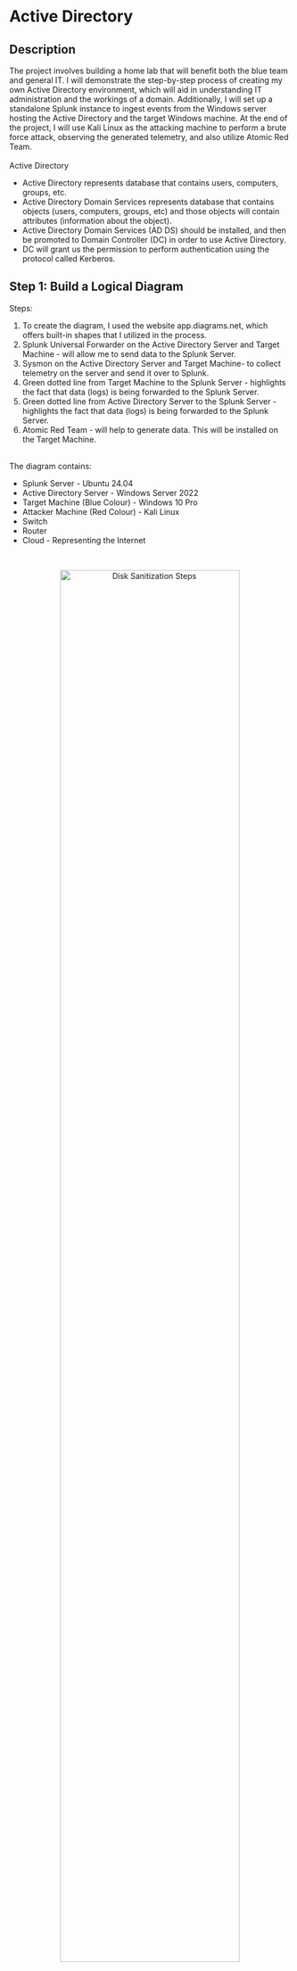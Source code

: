 # Active Directory

<h2>Description</h2>
The project involves building a home lab that will benefit both the blue team and general IT. I will demonstrate the step-by-step process of creating my own Active Directory environment, which will aid in understanding IT administration and the workings of a domain. Additionally, I will set up a standalone Splunk instance to ingest events from the Windows server hosting the Active Directory and the target Windows machine. At the end of the project, I will use Kali Linux as the attacking machine to perform a brute force attack, observing the generated telemetry, and also utilize Atomic Red Team.
<br /><br />
Active Directory
<ul>
  <li>Active Directory represents database that contains users, computers, groups, etc.</li>
  <li>Active Directory Domain Services represents database that contains objects (users, computers, groups, etc) and those objects will contain attributes (information about the object).</li>
  <li>Active Directory Domain Services (AD DS) should be installed, and then be promoted to Domain Controller (DC) in order to use Active Directory.</li>
  <li>DC will grant us the permission to perform authentication using the protocol called Kerberos.</li>
</ul>


<h2>Step 1: Build a Logical Diagram </h2>
Steps: <br />
<ol>
  <li>To create the diagram, I used the website app.diagrams.net, which offers built-in shapes that I utilized in the process.</li>
  <li>Splunk Universal Forwarder on the Active Directory Server and Target Machine - will allow me to send data to the Splunk Server.</li>
  <li>Sysmon on the Active Directory Server and Target Machine- to collect telemetry on the server and send it over to Splunk.</li>
  <li>Green dotted line from Target Machine to the Splunk Server - highlights the fact that data (logs) is being forwarded to the Splunk Server.</li>
  <li>Green dotted line from Active Directory Server to the Splunk Server - highlights the fact that data (logs) is being forwarded to the Splunk Server.</li>
  <li>Atomic Red Team - will help to generate data. This will be installed on the Target Machine.</li>
</ol> <br /> 
The diagram contains:<br />
<ul>
  <li>Splunk Server - Ubuntu 24.04</li>
  <li>Active Directory Server - Windows Server 2022</li>
  <li>Target Machine (Blue Colour) - Windows 10 Pro</li>
  <li>Attacker Machine (Red Colour) - Kali Linux</li>
  <li>Switch</li>
  <li>Router</li>
  <li>Cloud - Representing the Internet</li>
</ul>
<br />
<p align="center">
<img src="https://i.imgur.com/AO7JaMr.png" height="80%" width="80%" alt="Disk Sanitization Steps"/>
<br />

  
<h2>Step 2: Install Virtual Machines </h2>
OS to be installed:<br />
<ul>
  <li>Windows Server 2022</li>
  <li>Windows 10 Pro</li>
  <li>Kali Linux</li>
  <li>Ubuntu 24.04</li>
</ul>
Steps: <br />
<ol>
  <li>Download the ISO files of the OS mentioned above.</li>
    <p align="center">a. Windows 10 Pro<br />
    <img src="https://i.imgur.com/nd17Dn7.png" height="80%" width="80%" alt="Disk Sanitization Steps"/>
    <br />
    b. Kali Linux<br /><p align="center">
    <img src="https://i.imgur.com/RbGf5Ju.png" height="80%" width="80%" alt="Disk Sanitization Steps"/>
    <br />
    c. Windows Server 2022 <br /><p align="center">
    <img src="https://i.imgur.com/NTJigBn.png" height="80%" width="80%" alt="Disk Sanitization Steps"/>
    <br />
    <img src="https://i.imgur.com/DgMWyQr.png" height="80%" width="80%" alt="Disk Sanitization Steps"/>
    <br /><p align="left">
     * I have selected the 2nd option as it will offer a Desktop mode experience rather than a CLI. <br />
     * As the goal is to perform a simple active directory lab, there is no need to download the Datacentre version as it contains advanced features and can be useful if to host many virtual machines on it.<br />
    <p align="center"><img src="https://i.imgur.com/a68sHJG.png" height="80%" width="80%" alt="Disk Sanitization Steps"/>
    <br />
    <img src="https://i.imgur.com/C1zRs3h.png" height="80%" width="80%" alt="Disk Sanitization Steps"/>
    <br />
    d. Ubuntu 24.04 <br />
    <p align="left"> * In comparison to the other OS, I have set the Ubuntu Server to contain 8GB of RAM, 2 Processors and a Disk Size of 100GB as this represents the Splunk Server and it will ingest a lot of data (from AD Server and Target Machine) and I will be running searches on it. <br />
    <p align="center">
    <img src="https://i.imgur.com/xgdes8W.png" height="80%" width="80%" alt="Disk Sanitization Steps"/>
    <br />
    <p align="left"> 
      * Command: sudo apt-get update && sudo apt-get upgrade -y <br />
      * This command will update and upgrade all the repositories. <br />
    <p align="center">
    <img src="https://i.imgur.com/dx7jPjn.png" height="80%" width="80%" alt="Disk Sanitization Steps"/>
    <br />
</ol>


<h2>Step 3: Install & Configure Software </h2>
Software to be installed: <br />
<ul>
  <li>Sysmon</li>
  <li>Splunk</li>
</ul>
Steps: <br />
<ol>
  <li>Setup NAT Network</li>
    <ul>
      <li>Set the network settings to NAT network to ensure that the virtual machines are set up to the same network and have internet access.</li>
      <li>Click Tools -> Bullet points -> Network -> NAT Networks -> Create -> Set the IPv4 Prefix to the one set up in the diagram -> Apply</li>
    </ul>
    <p align="center">
      <img src="https://i.imgur.com/JrSuq75.png" height="80%" width="80%" alt="Disk Sanitization Steps"/>
    <br /> <p align="left">
  <li>Change the machines network settings to NatNetwork</li>
    <ul>
      <li>Splunk -> Settings -> Network -> Change "Attached to" from NAT to NAT Network -> OK</li>
    </ul>
      <p align="center">
        <img src="https://i.imgur.com/MPYDyiF.png" height="80%" width="80%" alt="Disk Sanitization Steps"/>
      <br /> <p align="left">
  <li>Setup Splunk Server</li>
     <ul>
        <li>On the diagram I setup the static IP to 192.168.10.0/24</li>
        <li>Setp up a static IP on the Splunk server to reflect the diagram IP.</li>
          <p align="center">
            <img src="https://i.imgur.com/VJAFvgv.png" height="80%" width="80%" alt="Disk Sanitization Steps"/>
          <br /> <p align="left">
        <li>Set DHCP from true to no, as we don't want any DHCP as the server requires to have a set IP.</li>
        <li>Add "addresses:[192.168.10.10/24]". This sets the IP address of the server.</li>
        <li>Add "nameserver:   addresses:[8.8.8.8]". This contains the DNS IP that I want to set up.</li>
        <li>Add "routes:   -to: default     via:192.168.10.1" which adds a default route through the gateway.</li>
          <p align="center">
            <img src="https://i.imgur.com/ZDBOZ1y.png" height="80%" width="80%" alt="Disk Sanitization Steps"/>
          <br /> <p align="left">
        <li>Configure the changes by running sudo netplan apply.</li>
        <li>Use command "ip a" to check if the IP address has changed to the one I wanted.</li>
        <li>Run ping command on google.com to check if the connection has been established with ip 8.8.8.8 - google ip address.</li>
            <p align="center">
              <img src="https://i.imgur.com/IiZAt7h.png" height="80%" width="80%" alt="Disk Sanitization Steps"/>
            <br /> <p align="left">
        <li>Create a splunk account on splunk.com.</li>
        <li>Get the Splunk Enterprise free trial. Select Linux download and download the .deb file.</li>
        <li>Install guest add-ons for virtual box.</li>
              <p align="center">
                <img src="https://i.imgur.com/00uBOGy.png" height="80%" width="80%" alt="Disk Sanitization Steps"/>
              <br /> <p align="left">
        <li>Click Devices -> Shared Folders -> Shared Folders settings</li>
        <li>Create new folder</li>
        <li>Reboot the machine by typing sudo reboot.</li>
              <p align="center">
                <img src="https://i.imgur.com/SrcEVTs.png" height="80%" width="80%" alt="Disk Sanitization Steps"/>
              <br /> <p align="left">
        <li>Add the user to the vbox SF group.</li>
        <li>Type sudo adduser ad vboxsf.</li>
        <li>Type sudo apt-get install virtualbox-guest-utils to install the guest utils.</li>
        <li>Reboot the machine and repeat the process of adding the new user.</li>
        <li>Create a new directory called share by typing mkdir share and mount it to the share directory.</li>
        <li>This has give us access to the folder that is on my machine so I can start to download the splunk enterprise.</li>
              <p align="center">
                <img src="https://i.imgur.com/16H9AMs.png" height="80%" width="80%" alt="Disk Sanitization Steps"/>
              <br /> <p align="left">
              <p align="center">
                <img src="https://i.imgur.com/myedkCl.png" height="80%" width="80%" alt="Disk Sanitization Steps"/>
              <br /> <p align="left">
        <li>Install Splunk Enterprise.</li>
        <li>Move to the /opt/splunk.</li>
        <li>All the users and groups belong to splunk. This means that it limits the permissions to that user.</li>
        <li>Change into the user splunk by typing sudo -u splunk bash.</li>
              <p align="center">
                <img src="https://i.imgur.com/TVtOigY.png" height="80%" width="80%" alt="Disk Sanitization Steps"/>
              <br /> <p align="left">
        <li>Move to the directory called bin. There are the binaries files that splunk can use.</li>
        <li>Start Splunk.</li>
              <p align="center">
                <img src="https://i.imgur.com/FlhedMg.png" height="80%" width="80%" alt="Disk Sanitization Steps"/>
              <br /> <p align="left">
        <li>Run the command "sudo ./splunk enable boot-start -user splunk" to make sure that Splunk starts up every time the virtual machine reboots on user splunk.</li>
              <p align="center">
                <img src="https://i.imgur.com/qNOVnBO.png" height="80%" width="80%" alt="Disk Sanitization Steps"/>
              <br /> <p align="left">
     </ul>
  <li>Install Splunk Universal Forwarder and Sysmon on Target Machine and Active Directory Server</li>
  <ul>
    <li>The installation process is the same on both the target machine and server.</li> <br>
    <li>Rename the windows target machine to target-10 by going into settings -> About - > Rename.</li>
      <p align="center">
          <img src="https://i.imgur.com/iR29LxK.png" height="80%" width="80%" alt="Disk Sanitization Steps"/>
      <br /> <p align="left">
    <li>Change the machine's IP address.</li>
      <p align="center">
          <img src="https://i.imgur.com/72mYwaJ.png" height="80%" width="80%" alt="Disk Sanitization Steps"/>
      <br /> <p align="left">
        <p align="center">
          <img src="https://i.imgur.com/g0cknLZ.png" height="80%" width="80%" alt="Disk Sanitization Steps"/>
      <br /> <p align="left">
    <li>Test to check if we can access splunk from the target machine by accessing the splunk's ip address followed by port 8000.</li>
        <p align="center">
          <img src="https://i.imgur.com/fPZF062.png" height="80%" width="80%" alt="Disk Sanitization Steps"/>
      <br /> <p align="left">
    <li>Install Splunk Universal Forwarder from splunk.com website.</li>
    <li>During the installation process the username allocated is "admin".</li>
    <li>The Receiving Indexer IP address will be the Splunk Server that I created "192.168.10.10" and leave the default receiving port as 9997.</li>
        <p align="center">
          <img src="https://i.imgur.com/ea8LaEP.png" height="80%" width="80%" alt="Disk Sanitization Steps"/>
      <br /> <p align="left">
    <li>Download Sysmon by sysinternals.</li>
    <li>The Sysmon configuration that I will be using is the one by olaf.</li>
    <li>Select sysmonconfig.xml and download the raw version fo the file.</li>
    <li>Run PowerShell admin version and run the following commands:</li>
        <ul>
          <li>Navigate to the folder that the Sysmon is.</li>
          <li>Run Sysmon64 executable file.</li>
          <li>The flag "-i" is used to specify a configuration file.</li>
        </ul>
    <p align="center">
          <img src="https://i.imgur.com/HIlcQFI.png" height="80%" width="80%" alt="Disk Sanitization Steps"/>
      <br /> <p align="left">
    <li>Instruct the Splunk folder on what I want to send over to the Splunk server.</li>
    <li>The file "inputs.conf" can be found by accessing the following path: C:\Program Files\SplunkUniversalForwareder\etc\system\default</li>
    <li>Instead of copying the inputs.conf file, I have created a new one under the C:\Program Files\SplunkUniversalForwareder\etc\system\local path so that the default settings are the same.</li>
    <li>Open the notepad in admin version and write the following text that will guide the Splunk Forwarder to push events related to Application, Security, System over the Splunk Server.</li>
        <p align="center">
          <img src="https://i.imgur.com/wHhi9Ua.png" height="80%" width="80%" alt="Disk Sanitization Steps"/>
      <br /> <p align="left">
    <li>Every time inputs.conf gets updated, the Splunk Universal Forwarder has to be restarted:</li>
        <ul>
          <li>Services -> Run as Administrator ->SplunkForwarder -> Log On -> select Local System account ->Aplly</li>
          <li>SplunkForwarder -> Restart</li>
        </ul>>
  </ul>
  <li>Finalise the splunk server configurations.</li>
  <ul>
    <li>Login into the splunk enterprise.</li>
    <li>Settings -> Indexes</li>
    <li>Because there is no endpoint index created, I had to create a new one called endpoint (considring that I previously setup the events to be sent oiver to an index called endpoint).</li>
    <p align="center">
          <img src="https://i.imgur.com/EyPM7G4.png" height="80%" width="80%" alt="Disk Sanitization Steps"/>
      <br /> <p align="left">
    <li>Enable Splunk Server to receive the data (Settings -> Forwarding and receiving -> Configure receiving -> New Receiving Port)</li>
    <p align="center">
          <img src="https://i.imgur.com/4PmjJOz.png" height="80%" width="80%" alt="Disk Sanitization Steps"/>
      <br /> <p align="left">
    <li>Check if the Splunk Server is receiving events.</li>
    <p align="center">
          <img src="https://i.imgur.com/cHtyaLx.png" height="80%" width="80%" alt="Disk Sanitization Steps"/>
      <br /> <p align="left">
  </ul>
</ol>


<h2>Step 4: Configure Active Directory </h2>
Steps: <br />
<ol>
  <li>Set a static IP address of 192.168.10.7.</li>
  <ul>
    <li>Right click the network icon -> Open Network & Internet Settings -> Change adapter options -> Right click the ethernet interface -> Properties ->Internet Protocol Version 4 (TCP/IPv4) </li>
      <p align="center">
          <img src="https://i.imgur.com/lyqU0tI.png" height="80%" width="80%" alt="Disk Sanitization Steps"/>
      <br /> <p align="left">
    <li>Check the connectivity.</li>
        <p align="center">
          <img src="https://i.imgur.com/KqyoH3N.png" height="80%" width="80%" alt="Disk Sanitization Steps"/>
      <br /> <p align="left">
  </ul>
  <li>Install Active Directory.</li>
  <ul>
    <li>Manage -> Add roles and features -> Installation Type (Role Based) -> Active Directory Domain Services</li>
  </ul>
  <li>Promote Server to a domain controller by accessing the flag next to the manage (top right).</li>
  <ul>
    <li>Add a new forest(myad.local) -> Insert the password and leave everything as default</li>
    <p align="center">
          <img src="https://i.imgur.com/XD4CTjB.png" height="80%" width="80%" alt="Disk Sanitization Steps"/>
      <br /> <p align="left">
    <p align="center">
          <img src="https://i.imgur.com/RXCxBAI.png" height="80%" width="80%" alt="Disk Sanitization Steps"/>
      <br /> <p align="left">
  </ul>
  <li>Create users.</li>
  <ul>
    <li>Tools -> Active Directory Users and Computers -> myad.local -> Right click the domain -> New -> Organisational Unit -> Name it as IT.</li>
    <li>IT folder -> New -> User.</li>
    <p align="center">
          <img src="https://i.imgur.com/wItsgnu.png" height="80%" width="80%" alt="Disk Sanitization Steps"/>
      <br /> <p align="left">
  </ul>
  <li>Add the Target machine to the created domain (myad.local) and authenticate with the new user (Jason Kit).</li>
  <ul>
    <li>Change the Internet Protocol IPv4 (DNS Server IP) to point to the Domain controller (IP 192.168.10.7).</li>
    <p align="center">
          <img src="https://i.imgur.com/V3of3NR.png" height="80%" width="80%" alt="Disk Sanitization Steps"/>
    <br /> <p align="left">
    <li>Check if is pointing to the domain controller.</li>
    <p align="center">
          <img src="https://i.imgur.com/TZPKc7U.png" height="80%" width="80%" alt="Disk Sanitization Steps"/>
    <br /> <p align="left">
    <li>Join the domain.</li>
      <p align="center">
          <img src="https://i.imgur.com/QFCUP0s.png" height="80%" width="80%" alt="Disk Sanitization Steps"/>
    <br /> <p align="left">
      <li>Login with the new created user within the IT section. (Jason Kit)</li>
      <p align="center">
          <img src="https://i.imgur.com/p4JlYlW.png" height="80%" width="80%" alt="Disk Sanitization Steps"/>
    <br /> <p align="left">
  </ul>
</ol>


<h2>Step 5: Generate Telemetry with Kali Linux & ART </h2>

- <b>Kali Linux</b> <br>
- <b>Sysmon</b> <br>
- <b>Install Atomic Red Team</b> <br>
<ol>
  <li>Setup Static IP address on Kali Linux.(192.168.10.250)</li>
  <ul>
    <li>Click Ethernet Icon (top right) -> Edit Connections -> Select Settings -> IPv4 Settings.</li>
    <p align="center">
          <img src="https://i.imgur.com/hN19zj8.png" height="80%" width="80%" alt="Disk Sanitization Steps"/>
    <br /> <p align="left">
    <li>Disconnect from the Ethernet and then connect again using Wired connection 1.</li>
    <li>Check if the configurations have been applied.</li>
      <p align="center">
          <img src="https://i.imgur.com/JZPOK4r.png" height="80%" width="80%" alt="Disk Sanitization Steps"/>
    <br /> <p align="left">
  </ul>
  <li>Update and upgrade the repositories. (sudo apt-get update && sudo apt-get upgrade)</li>
  <li>Start setting up the attack.</li>
  <ul>
    <li>Create a new directory (project).</li>
    <li>mkdir project</li>
    <li>Install crowbar (tool that will be used to perform brute force attack).</li>
    <li>sudo apt-get install -y crowbar</li>
    <li>cd /usr/share/wordlists/ -> to access rokyou.txt file</li>
    <li>Copy the rockyou.txt file to the newly created folder -> cp rockyou.txt ~/Desktop/project</li>
    <li>Create a new txt file called passwords.txt containing the top 20 lines of the rockyou.txt file. (first 20 combinations of common passwords) -> head -n 20 rockyou.txt > passwords.txt</li>
  </ul>
</ol>


